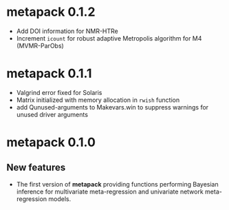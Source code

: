 # metapack 0.1.2
* Add DOI information for NMR-HTRe
* Increment `icount` for robust adaptive Metropolis algorithm for M4 (MVMR-ParObs)

# metapack 0.1.1
* Valgrind error fixed for Solaris
* Matrix initialized with memory allocation in `rwish` function
* add Qunused-arguments to Makevars.win to suppress warnings for unused driver arguments

# metapack 0.1.0

## New features
+ The first version of **metapack** providing functions performing Bayesian inference for multivariate meta-regression and univariate network meta-regression models.